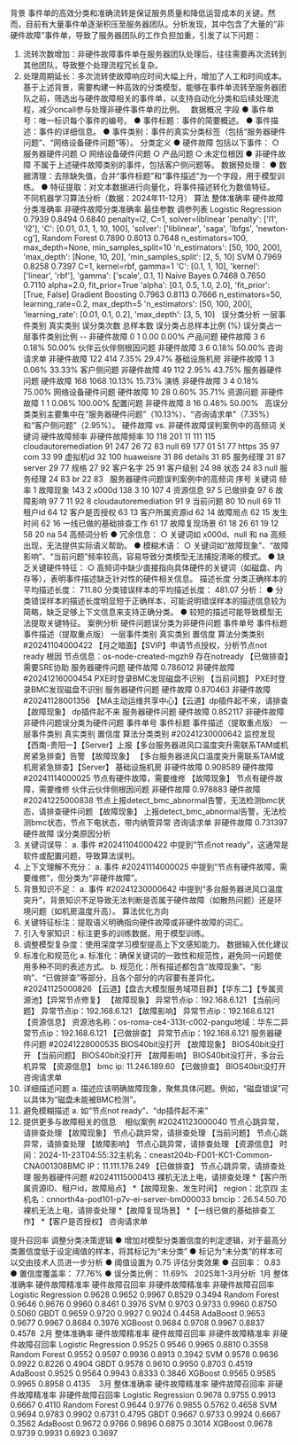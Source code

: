背景
事件单的高效分类和准确流转是保证服务质量和降低运营成本的关键。然而，目前有大量事件单逐渐积压至服务器团队。分析发现，其中包含了大量的“非硬件故障”事件单，导致了服务器团队的工作负担加重，引发了以下问题：
1. 流转次数增加：非硬件故障事件单在服务器团队处理后，往往需要再次流转到其他团队，导致整个处理流程冗长复杂。
2. 处理周期延长：多次流转使故障响应时间大幅上升，增加了人工和时间成本。
基于上述背景，需要构建一种高效的分类模型，能够在事件单流转至服务器团队之前，筛选出与硬件故障相关的事件单，以支持自动化分类和后续处理流程，减少oncall参与处理非硬件事件单的比例。
 
数据概况
字段
● 事件单号：唯一标识每个事件的编号。
● 事件标题：事件的简要概述。
● 事件描述：事件的详细信息。
● 事件类别：事件的真实分类标签（包括“服务器硬件问题”、“网络设备硬件问题”等）。
分类定义
● 硬件故障
  包括以下事件：
    ○ 服务器硬件问题
    ○ 网络设备硬件问题
    ○ 产品问题
    ○ 未定位根因
● 非硬件故障
  不属于上述硬件故障类别的事件，包括客户侧问题等。
数据预处理：
● 数据清理：去除缺失值，合并“事件标题”和“事件描述”为一个字段，用于模型训练。
● 特征提取：对文本数据进行向量化，将事件描述转化为数值特征。
 
不同机器学习算法分析（数据：2024年11-12月）
算法
整体准确率
硬件故障分类准确率
非硬件故障分类准确率
最佳参数
调参列表
Logistic Regression
0.7939
0.8494
0.6840
penalty=l2, C=1, solver=liblinear
'penalty': ['l1', 'l2'],
'C': [0.01, 0.1, 1, 10, 100],
'solver': ['liblinear', 'saga', 'lbfgs', 'newton-cg'],
Random Forest
0.7890
0.8013
0.7648
n_estimators=100, max_depth=None, min_samples_split=10
'n_estimators': [50, 100, 200],
'max_depth': [None, 10, 20],
'min_samples_split': [2, 5, 10]
SVM
0.7969
0.8258
0.7397
C=1, kernel=rbf, gamma=1
'C': [0.1, 1, 10],
'kernel': ['linear', 'rbf'],
'gamma': ['scale', 0.1, 1]
Naive Bayes
0.7468
0.7650
0.7110
alpha=2.0, fit_prior=True
'alpha': [0.1, 0.5, 1.0, 2.0],
'fit_prior': [True, False]
Gradient Boosting
0.7963
0.8113
0.7666
n_estimators=50, learning_rate=0.2, max_depth=5
'n_estimators': [50, 100, 200],
'learning_rate': [0.01, 0.1, 0.2],
'max_depth': [3, 5, 10]
 
误分类分析
一层事件类别
真实类别
误分类次数
总样本数
误分类占总样本比例 (%)
误分类占一层事件类别比例
--
非硬件故障
0
1
0.00
0.00%
产品问题
硬件故障
3
6
0.18%
50.00%
伙伴云伙伴侧根因问题
非硬件故障
3
6
0.18%
50.00%
咨询请求单
非硬件故障
122
414
7.35%
29.47%
基础设施机房
非硬件故障
1
3
0.06%
33.33%
客户侧问题
非硬件故障
49
112
2.95%
43.75%
服务器硬件问题
硬件故障
168
1068
10.13%
15.73%
演练
非硬件故障
3
4
0.18%
75.00%
网络设备硬件问题
硬件故障
10
28
0.60%
35.71%
资源问题
非硬件故障
1
1
0.06%
100.00%
配置问题
非硬件故障
8
16
0.48%
50.00%
 
高误分类类别主要集中在“服务器硬件问题”（10.13%）、“咨询请求单”（7.35%）和“客户侧问题”（2.95%）。
硬件故障 vs. 非硬件故障误判案例中的高频词
关键词
硬件故障频率
非硬件故障频率
10
118
201
11
111
115
cloudautoremediation
91
247
26
72
83
null
69
177
01
51
77
https
35
97
com
33
99
虚拟机id
32
100
huaweisre
31
86
details
31
85
服务经理
31
87
server
29
77
规格
27
92
客户名字
25
91
客户级别
24
98
状态
24
83
null 服务经理
24
83
br
22
83
 
服务器硬件问题误判案例中的高频词
序号
关键词
频率
1
故障现象
143
2
x000d
138
3
10
107
4
资源信息
97
5
已做排查
97
6
故障影响
97
7
11
92
8
cloudautoremediation
91
9
当前问题
80
10
null
69
11
租户id
64
12
客户是否授权
63
13
客户所属资源id
62
14
故障局点
62
15
发生时间
62
16
一线已做的基础排查工作
61
17
故障复现场景
61
18
26
61
19
12
58
20
na
54
高频词分析
● 冗余信息：
    ○ 关键词如 x000d、null 和 na 高频出现，无法提供实际语义帮助。
● 模糊术语：
    ○ 关键词如“故障现象”、“故障影响”、“当前问题”频率较高，容易导致分类模型无法捕捉清晰的模式。
● 缺乏关键硬件特征：
    ○ 高频词中缺少直接指向具体硬件的关键词（如磁盘、内存等），表明事件描述缺乏针对性的硬件相关信息。
描述长度
分类正确样本的平均描述长度： 711.80
分类错误样本的平均描述长度： 481.07
分析：
● 分类错误样本的描述长度明显短于正确样本，可能说明错误样本的描述信息较为简略，缺乏足够上下文信息来支持正确分类。
● 较短的描述可能导致模型无法提取关键特征。
案例分析
硬件问题误分类为非硬件问题
事件单号
事件标题
事件描述（提取重点版）
一层事件类别
真实类别
置信度
算法分类类别
#20241104000422
【月之暗面】【SVIP】申请节点授权，分析节点not ready 根因
节点信息：os-node-created-mgzh9 存在notready
【已做排查】需要SRE协助
服务器硬件问题
硬件故障
0.786012
非硬件故障
#20241216000454
PXE时登录BMC发现磁盘不识别
【当前问题】
PXE时登录BMC发现磁盘不识别
服务器硬件问题
硬件故障
0.870463
非硬件故障
#20241128001356
【MA主动运维共享中心】【云道】dp插件起不来，请排查
【故障现象】
dp插件起不来
服务器硬件问题
硬件故障
0.852117
非硬件故障
非硬件问题误分类为硬件问题
事件单号
事件标题
事件描述（提取重点版）
一层事件类别
真实类别
置信度
算法分类类别
#20241230000642
监控发现【西南-贵阳一】【Server】上报【多台服务器进风口温度突升需联系TAM或机房紧急排查】告警
【故障现象】
【多台服务器进风口温度突升需联系TAM或机房紧急排查】【Server】
基础设施机房
非硬件故障
0.908589
硬件故障
#20241114000025
节点有硬件故障，需要维修
【故障现象】
节点有硬件故障，需要维修
伙伴云伙伴侧根因问题
非硬件故障
0.978883
硬件故障
#20241225000838
节点上报detect_bmc_abnormal告警，无法检测bmc状态，请排查硬件问题
【故障现象】
上报detect_bmc_abnormal告警，无法检测bmc状态，节点下电状态，带内纳管异常
咨询请求单
非硬件故障
0.731397
硬件故障
误分类原因分析
1. 关键词误导：
    a. 事件 #20241104000422 中提到“节点not ready”，这通常是软件或配置问题，导致算法误判。
2. 上下文理解不充分：
    a. 事件 #20241114000025 中提到“节点有硬件故障，需要维修”，但分类为“非硬件故障”。
3. 背景知识不足：
    a. 事件 #20241230000642 中提到“多台服务器进风口温度突升”，背景知识不足导致无法判断是否属于硬件故障（如散热问题）还是环境问题（如机房温度升高）。
算法优化方向
1. 关键特征标注：提取语义明确指向硬件故障或非硬件故障的词汇。
2. 引入专家知识：标注更多的训练数据，用于模型训练。
3. 调整模型复杂度：使用深度学习模型提高上下文感知能力。
数据输入优化建议
1. 标准化和规范化
    a. 标准化：确保关键词的一致性和规范性，避免同一问题使用多种不同的表述方式。
    b. 规范化：所有描述都包含“故障现象”、“影响”、“已做排查”等部分，且各个部分的内容要有差异化。
#20241125000826
【云道】【盘古大模型服务域项目群】【华东二】【专属资源池】【异常节点修复】
【故障现象】
异常节点ip：192.168.6.121
【当前问题】
异常节点ip：192.168.6.121
【故障影响】
异常节点ip：192.168.6.121
【资源信息】
资源池名称：os-roma-ce4-313t-c002-pangu地域：华东二异常节点ip：192.168.6.121
【已做排查】
异常节点ip：192.168.6.121
服务器硬件问题
#20241228000535
BIOS40bit没打开
【故障现象】
BIOS40bit没打开
【当前问题】
BIOS40bit没打开
【故障影响】
BIOS40bit没打开，多台云机异常
【资源信息】
bmc ip: 11.246.189.60
【已做排查】
BIOS40bit没打开
咨询请求单
2. 详细描述问题
    a. 描述应该明确故障现象，聚焦具体问题。例如，“磁盘错误”可以具体为“磁盘未能被BMC检测”。
3. 避免模糊描述
    a. 如“节点not ready”、“dp插件起不来”
4. 提供更多与故障相关的信息
     
相似案例
#20241123000040
节点心跳异常，请排查处理
【故障现象】
节点心跳异常，请排查处理
【当前问题】
节点心跳异常，请排查处理
【故障影响】
节点心跳异常，请排查处理
【资源信息】
时间：2024-11-23T04:55:32主机名：cneast204b-FD01-KC1-Common-CNA001308BMC
IP：11.111.178.249
【已做排查】
节点心跳异常，请排查处理
服务器硬件问题
#20241115000413
裸机无法上电，请排查处理
*【客户所属资源ID、租户id，故障局点】
*【故障现象、发生时间】
region：北京四
主机名：cnnorth4a-pod101-p7v-ei-server-bm000033
bmcip：26.54.50.70
裸机无法上电，请排查处理
*【故障复现场景】
*【一线已做的基础排查工作】
*【客户是否授权】
咨询请求单
 


提升召回率
调整分类决策逻辑
● 增加对模型分类置信度的判定逻辑，对于最高分类置信度低于设定阈值的样本，将其标记为“未分类”
● 标记为“未分类”的样本可以交由技术人员进一步分析
● 阈值设置为 0.75
评估分类效果
● 召回率： 0.83
● 置信度覆盖率： 77.76%
● 误分类比例： 11.69%
 
2025年1-3月分析
 1月
整体准确率
硬件故障精准率
硬件故障召回率
非硬件故障精准率
非硬件故障召回率
Logistic Regression
0.9628
0.9652
0.9967
0.8529
0.3494
Random Forest
0.9646
0.9676
0.9960
0.8461
0.3976
SVM
0.9703
0.9733
0.9960
0.8750
0.5060
GBDT
0.9659
0.9720
0.9927
0.9024
0.4458
AdaBoost
0.9653
0.9677
0.9967
0.8684
0.3976
XGBoost
0.9684
0.9708
0.9967
0.8837
0.4578
 2月
整体准确率
硬件故障精准率
硬件故障召回率
非硬件故障精准率
非硬件故障召回率
Logistic Regression
0.9525
0.9546
0.9965
0.8810
0.3558
Random Forest
0.9552
0.9597
0.9936
0.8913
0.3942
SVM
0.9578
0.9636
0.9922
0.8226
0.4904
GBDT
0.9578
0.9610
0.9950
0.8703
0.4519
AdaBoost
0.9525
0.9564
0.9943
0.8333
0.3846
XGBoost
0.9565
0.9585
0.9965
0.8958
0.4135
 
 3月
整体准确率
硬件故障精准率
硬件故障召回率
非硬件故障精准率
非硬件故障召回率
Logistic Regression
0.9678
0.9755
0.9913
0.6667
0.4110
Random Forest
0.9644
0.9776
0.9855
0.5762
0.4658
SVM
0.9694
0.9783
0.9902
0.6731
0.4795
GBDT
0.9667
0.9733
0.9924
0.6667
0.3562
AdaBoost
0.9672
0.9766
0.9896
0.6875
0.3014
XGBoost
0.9678
0.9739
0.9931
0.6923
0.3697
 
